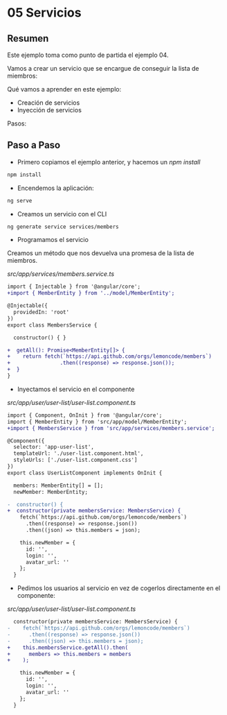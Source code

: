 # 05 Servicios

## Resumen

Este ejemplo toma como punto de partida el ejemplo 04.

Vamos a crear un servicio que se encargue de conseguir la lista de miembros:

Qué vamos a aprender en este ejemplo:

- Creación de servicios
- Inyección de servicios

Pasos:

## Paso a Paso

- Primero copiamos el ejemplo anterior, y hacemos un _npm install_

```bash
npm install
```

- Encendemos la aplicación:

```bash
ng serve
```

- Creamos un servicio con el CLI

```bash
ng generate service services/members
```

- Programamos el servicio

Creamos un método que nos devuelva una promesa de la lista de miembros.

_src/app/services/members.service.ts_

```diff
import { Injectable } from '@angular/core';
+import { MemberEntity } from '../model/MemberEntity';

@Injectable({
  providedIn: 'root'
})
export class MembersService {

  constructor() { }

+  getAll(): Promise<MemberEntity[]> {
+    return fetch(`https://api.github.com/orgs/lemoncode/members`)
+                .then((response) => response.json());
+  }
}
```

- Inyectamos el servicio en el componente

_src/app/user/user-list/user-list.component.ts_

```diff
import { Component, OnInit } from '@angular/core';
import { MemberEntity } from 'src/app/model/MemberEntity';
+import { MembersService } from 'src/app/services/members.service';

@Component({
  selector: 'app-user-list',
  templateUrl: './user-list.component.html',
  styleUrls: ['./user-list.component.css']
})
export class UserListComponent implements OnInit {

  members: MemberEntity[] = [];
  newMember: MemberEntity;

-  constructor() {
+  constructor(private membersService: MembersService) {
    fetch(`https://api.github.com/orgs/lemoncode/members`)
      .then((response) => response.json())
      .then((json) => this.members = json);

    this.newMember = {
      id: '',
      login: '',
      avatar_url: ''
    };
  }
```

- Pedimos los usuarios al servicio en vez de cogerlos directamente en el componente:

_src/app/user/user-list/user-list.component.ts_

```diff
  constructor(private membersService: MembersService) {
-    fetch(`https://api.github.com/orgs/lemoncode/members`)
-      .then((response) => response.json())
-      .then((json) => this.members = json);
+    this.membersService.getAll().then(
+      members => this.members = members
+    );

    this.newMember = {
      id: '',
      login: '',
      avatar_url: ''
    };
  }
```
